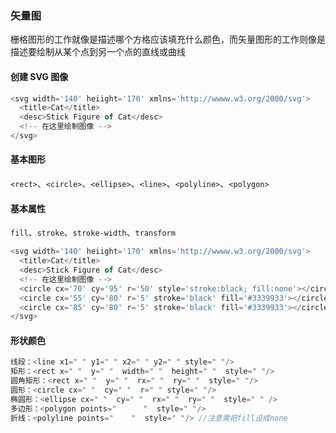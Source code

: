 
### 矢量图
栅格图形的工作就像是描述哪个方格应该填充什么颜色，而矢量图形的工作则像是描述要绘制从某个点到另一个点的直线或曲线

#### 创建 SVG 图像
```js
<svg width='140' heiight='170' xmlns='http://wwww.w3.org/2000/svg'>
  <title>Cat</title>
  <desc>Stick Figure of Cat</desc>
  <!-- 在这里绘制图像 -->
</svg>
```


#### 基本图形
`<rect>`、`<circle>`、`<ellipse>`、`<line>`、`<polyline>`、`<polygon>`

#### 基本属性
`fill`、`stroke`、`stroke-width`、`transform`



```js
<svg width='140' heiight='170' xmlns='http://wwww.w3.org/2000/svg'>
  <title>Cat</title>
  <desc>Stick Figure of Cat</desc>
  <!-- 在这里绘制图像 -->
  <circle cx='70' cy='95' r='50' style='stroke:black; fill:none'></circle>
  <circle cx='55' cy='80' r='5' stroke='black' fill='#3339933'></circle>
  <circle cx='85' cy='80' r='5' stroke='black' fill='#3339933'></circle>
</svg>
```
#### 形状颜色
```js
线段：<line x1=" " y1=" " x2=" " y2=" " style=" "/>
矩形：<rect x=" "  y=" "  width=" "  height=" "  style=" "/>
圆角矩形：<rect x=" "  y=" "  rx=" "  ry=" "  style=" "/>
圆形：<circle cx=" "  cy=" "  r=" " style=" "/>
椭圆形：<ellipse cx=" "  cy=" "  rx=" "  ry=" "  style=" " />
多边形：<polygon points="      "  style=" "/>
折线：<polyline points="    "  style=" "/> //注意需把fill设成none
```


